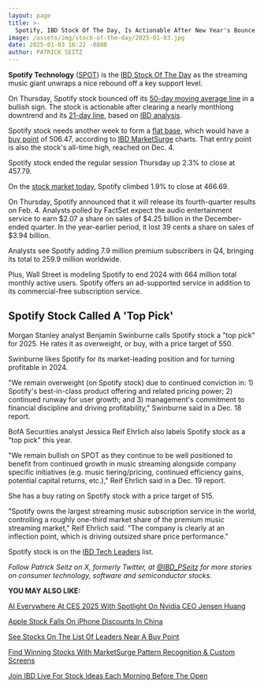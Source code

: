 ```yaml
---
layout: page
title: >-
  Spotify, IBD Stock Of The Day, Is Actionable After New Year's Bounce
image: /assets/img/stock-of-the-day/2025-01-03.jpg
date: 2025-01-03 16:22 -0800
author: PATRICK SEITZ
---
```







**Spotify Technology** ([SPOT](https://research.investors.com/quote.aspx?symbol=SPOT)) is the [IBD Stock Of The Day](https://www.investors.com/research/ibd-stock-of-the-day/) as the streaming music giant unwraps a nice rebound off a key support level.


On Thursday, Spotify stock bounced off its [50-day moving average line](https://www.investors.com/how-to-invest/investors-corner/the-basics-use-the-50-day-moving-average-to-pinpoint-opportunity-or-risk/) in a bullish sign. The stock is actionable after clearing a nearly monthlong downtrend and its [21-day line](https://www.investors.com/how-to-invest/investors-corner/what-is-the-21-day-exponential-moving-average/), based on [IBD analysis](https://get.investors.com/ibd-live/).


Spotify stock needs another week to form a [flat base](https://www.investors.com/how-to-invest/investors-corner/chart-patterns-flat-base-dull-trade-positive-action/), which would have a [buy point](https://www.investors.com/how-to-invest/investors-corner/the-best-stocks-have-crystal-clear-buy-points-heres-how-to-identify-them/) of 506.47, according to [IBD MarketSurge](https://get.investors.com/marketsurge/?src=apa1bq) charts. That entry point is also the stock's all-time high, reached on Dec. 4.




Spotify stock ended the regular session Thursday up 2.3% to close at 457.79.


On the [stock market today](https://www.investors.com/news/stock-market-today-stock-market-news/), Spotify climbed 1.9% to close at 466.69.


On Thursday, Spotify announced that it will release its fourth-quarter results on Feb. 4. Analysts polled by FactSet expect the audio entertainment service to earn $2.07 a share on sales of $4.25 billion in the December-ended quarter. In the year-earlier period, it lost 39 cents a share on sales of $3.94 billion.


Analysts see Spotify adding 7.9 million premium subscribers in Q4, bringing its total to 259.9 million worldwide.


Plus, Wall Street is modeling Spotify to end 2024 with 664 million total monthly active users. Spotify offers an ad-supported service in addition to its commercial-free subscription service.


Spotify Stock Called A 'Top Pick'
---------------------------------


Morgan Stanley analyst Benjamin Swinburne calls Spotify stock a "top pick" for 2025. He rates it as overweight, or buy, with a price target of 550.


Swinburne likes Spotify for its market-leading position and for turning profitable in 2024.


"We remain overweight (on Spotify stock) due to continued conviction in: 1) Spotify's best-in-class product offering and related pricing power; 2) continued runway for user growth; and 3) management's commitment to financial discipline and driving profitability," Swinburne said in a Dec. 18 report.


BofA Securities analyst Jessica Reif Ehrlich also labels Spotify stock as a "top pick" this year.


"We remain bullish on SPOT as they continue to be well positioned to benefit from continued growth in music streaming alongside company specific initiatives (e.g. music tiering/pricing, continued efficiency gains, potential capital returns, etc.)," Reif Ehrlich said in a Dec. 19 report.


She has a buy rating on Spotify stock with a price target of 515.


"Spotify owns the largest streaming music subscription service in the world, controlling a roughly one-third market share of the premium music streaming market," Reif Ehrlich said. "The company is clearly at an inflection point, which is driving outsized share price performance."


Spotify stock is on the [IBD Tech Leaders](https://www.investors.com/data-tables/ibd-tech-leaders-jan-02-2025/) list.



*Follow Patrick Seitz on X, formerly Twitter, at [@IBD\_PSeitz](https://x.com/IBD_PSeitz) for more stories on consumer technology, software and semiconductor stocks.*


**YOU MAY ALSO LIKE:**


[AI Everywhere At CES 2025 With Spotlight On Nvidia CEO Jensen Huang](https://www.investors.com/news/technology/ces-2025-ai-robots-wearables-smart-glasses-rings/)


[Apple Stock Falls On iPhone Discounts In China](https://www.investors.com/news/technology/apple-stock-aapl-iphone-discounts-china/)


[See Stocks On The List Of Leaders Near A Buy Point](https://www.investors.com/product/leaderboard/?artProdLink=Leaderboard)


[Find Winning Stocks With MarketSurge Pattern Recognition & Custom Screens](https://get.investors.com/marketsurge/?src=apa1bq)


[Join IBD Live For Stock Ideas Each Morning Before The Open](https://get.investors.com/ibd-live/)




